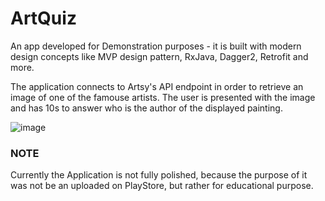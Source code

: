 # ArtQuiz
An app developed for Demonstration purposes - it is built with modern design concepts like MVP design pattern, RxJava, Dagger2, Retrofit and more.

The application connects to Artsy's API endpoint in order to retrieve an image of one of the famouse artists. The user is presented with the image
and has 10s to answer who is the author of the displayed painting. 

![image](https://github.com/darkw1z/ArtQuiz/blob/master/artquiz_screenshot_001.png)

### NOTE
Currently the Application is not fully polished, because the purpose of it was not be an uploaded on PlayStore, but rather for educational purpose.